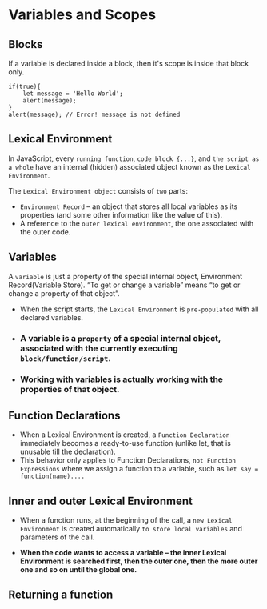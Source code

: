 # Variables and Scopes

## Blocks
If a variable is declared inside a block, then it's scope is inside that block only.

```
if(true){
    let message = 'Hello World';
    alert(message);
}
alert(message); // Error! message is not defined
```

## Lexical Environment

In JavaScript, every `running function`, `code block {...}`, and `the script as a whole` have an internal (hidden) associated object known as the `Lexical Environment`.

The `Lexical Environment object` consists of `two` parts:
- `Environment Record` – an object that stores all local variables as its properties (and some other information like the value of this).
- A reference to the `outer lexical environment`, the one associated with the outer code.


## Variables

A `variable` is just a property of the special internal object, Environment Record(Variable Store). “To get or change a variable” means “to get or change a property of that object”.

- When the script starts, the `Lexical Environment` is `pre-populated` with all declared variables.

- ### A variable is a `property` of a special internal object, associated with the currently executing `block/function/script`.
- ### Working with variables is actually working with the properties of that object.

## Function Declarations

- When a Lexical Environment is created, a `Function Declaration` immediately becomes a ready-to-use function (unlike let, that is unusable till the declaration).
- This behavior only applies to Function Declarations, `not Function Expressions` where we assign a function to a variable, such as `let say = function(name)....`

##  Inner and outer Lexical Environment

- When a function runs, at the beginning of the call, a `new Lexical Environment` is created automatically `to store local variables` and parameters of the call.

- **When the code wants to access a variable – the inner Lexical Environment is searched first, then the outer one, then the more outer one and so on until the global one.**

##  Returning a function